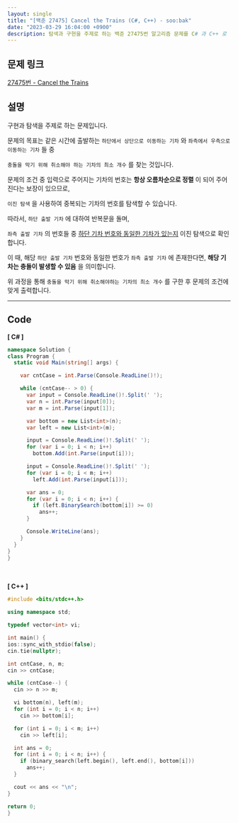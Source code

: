 ```yaml
---
layout: single
title: "[백준 27475] Cancel the Trains (C#, C++) - soo:bak"
date: "2023-03-29 16:04:00 +0900"
description: 탐색과 구현을 주제로 하는 백준 27475번 알고리즘 문제를 C# 과 C++ 로 풀이 및 해설
---
```


## 문제 링크
  [27475번 - Cancel the Trains](https://www.acmicpc.net/problem/27475)

## 설명
구현과 탐색을 주제로 하는 문제입니다. <br>

문제의 목표는 같은 시간에 출발하는 `하단에서 상단으로 이동하는 기차` 와 `좌측에서 우측으로 이동하는 기차` 들 중 <br>

`충돌을 막기 위해 취소해야 하는 기차의 최소 개수` 를 찾는 것입니다.<br>

문제의 조건 중 입력으로 주어지는 기차의 번호는 <b>항상 오름차순으로 정렬</b> 이 되어 주어진다는 보장이 있으므로, <br>

`이진 탐색` 을 사용하여 중복되는 기차의 번호를 탐색할 수 있습니다. <br>

따라서, `하단 출발 기차` 에 대하여 반복문을 돌며, <br>

`좌측 출발 기차` 의 번호들 중 <u>하단 기차 번호와 동일한 기차가 있는지</u> 이진 탐색으로 확인합니다. <br>

이 때, 해당 `하단 출발 기차` 번호와 동일한 번호가 `좌측 출발 기차` 에 존재한다면, <b>해당 기차는 충돌이 발생할 수 있음</b> 을 의미합니다. <br>

위 과정을 통해 `충돌을 막기 위해 취소해야하는 기차의 최소 개수` 를 구한 후 문제의 조건에 맞게 출력합니다. <br>

- - -

## Code
<b>[ C# ] </b>
<br>

  ```c#
namespace Solution {
  class Program {
    static void Main(string[] args) {

      var cntCase = int.Parse(Console.ReadLine()!);

      while (cntCase-- > 0) {
        var input = Console.ReadLine()!.Split(' ');
        var n = int.Parse(input[0]);
        var m = int.Parse(input[1]);

        var bottom = new List<int>(n);
        var left = new List<int>(m);

        input = Console.ReadLine()!.Split(' ');
        for (var i = 0; i < n; i++)
          bottom.Add(int.Parse(input[i]));

        input = Console.ReadLine()!.Split(' ');
        for (var i = 0; i < m; i++)
          left.Add(int.Parse(input[i]));

        var ans = 0;
        for (var i = 0; i < n; i++) {
          if (left.BinarySearch(bottom[i]) >= 0)
            ans++;
        }

        Console.WriteLine(ans);
      }
    }
  }
}
  ```
<br><br>
<b>[ C++ ] </b>
<br>

  ```c++
#include <bits/stdc++.h>

using namespace std;

typedef vector<int> vi;

int main() {
  ios::sync_with_stdio(false);
  cin.tie(nullptr);

  int cntCase, n, m;
  cin >> cntCase;

  while (cntCase--) {
    cin >> n >> m;

    vi bottom(n), left(m);
    for (int i = 0; i < n; i++)
      cin >> bottom[i];

    for (int i = 0; i < m; i++)
      cin >> left[i];

    int ans = 0;
    for (int i = 0; i < n; i++) {
      if (binary_search(left.begin(), left.end(), bottom[i]))
        ans++;
    }

    cout << ans << "\n";
  }

  return 0;
}
  ```
